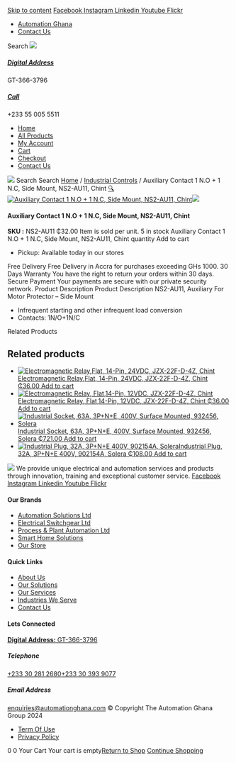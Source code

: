 [Skip to content](https://store.automationghana.com/product/auxiliary-ns2-au11-chint/#content)
[ Facebook ](https://www.facebook.com/automationgh/) [ Instagram ](https://www.instagram.com/automationgh/) [ Linkedin ](https://www.linkedin.com/company/the-automation-ghana-limited/) [ Youtube ](https://www.youtube.com/channel/UCurrRDUSm5oIW39VXjn1u0w) [ Flickr ](https://www.flickr.com/photos/181794037@N07/)
  * [ Automation Ghana ](https://automationghana.com)
  * [ Contact Us ](https://store.automationghana.com/contact/)


Search
[ ![](https://store.automationghana.com/wp-content/uploads/2024/04/Website-TAGG-Logo-BLUE.png) ](https://store.automationghana.com/)
[ ](https://maps.app.goo.gl/m4xeaagWCNbLk4jM6)
#####  [ Digital Address ](https://maps.app.goo.gl/m4xeaagWCNbLk4jM6)
GT-366-3796 
[ ](tel:+233550055511)
#####  [ Call ](tel:+233550055511)
+233 55 005 5511 
  * [Home](https://store.automationghana.com/)
  * [All Products](https://store.automationghana.com/shop/)
  * [My Account](https://store.automationghana.com/my-account/)
  * [Cart](https://store.automationghana.com/cart/)
  * [Checkout](https://store.automationghana.com/checkout/)
  * [Contact Us](https://store.automationghana.com/contact/)


[![](https://store.automationghana.com/wp-content/uploads/2024/04/AutomationGhana_logo_white.png)](https://store.automationghana.com)
Search
Search
[Home](https://store.automationghana.com) / [Industrial Controls](https://store.automationghana.com/product-category/industrial-controls/) / Auxiliary Contact 1 N.O + 1 N.C, Side Mount, NS2-AU11, Chint
[🔍](https://store.automationghana.com/product/auxiliary-ns2-au11-chint/)
[![Auxiliary Contact 1 N.O + 1 N.C, Side Mount, NS2-AU11, Chint](https://store.automationghana.com/wp-content/uploads/2020/04/NS2-AU11.jpg)](https://store.automationghana.com/wp-content/uploads/2020/04/NS2-AU11.jpg)![](https://store.automationghana.com/wp-content/uploads/2020/04/NS2-AU11.jpg)
####  Auxiliary Contact 1 N.O + 1 N.C, Side Mount, NS2-AU11, Chint 
**SKU :** NS2-AU11 
₵32.00
Item is sold per unit.
5 in stock
Auxiliary Contact 1 N.O + 1 N.C, Side Mount, NS2-AU11, Chint quantity
Add to cart
  * Pickup: Available today in our stores


Free Delivery 
Free Delivery in Accra for purchases exceeding GHs 1000. 
30 Days Warranty 
You have the right to return your orders within 30 days. 
Secure Payment 
Your payments are secure with our private security network. 
Product Description
Product Description
NS2-AU11, Auxiliary For Motor Protector – Side Mount 
  * Infrequent starting and other infrequent load conversion
  * Contacts: 1N/O+1N/C


Related Products 
## Related products
  * [![Electromagnetic Relay,Flat, 14-Pin, 24VDC, JZX-22F-D-4Z, Chint](https://store.automationghana.com/wp-content/uploads/2020/04/11-Pin-Relay-JQX-10F_3Z-220VAC-Chint-2-300x300.jpg)Electromagnetic Relay,Flat, 14-Pin, 24VDC, JZX-22F-D-4Z, Chint ₵36.00 ](https://store.automationghana.com/product/14-pin-relay-jzx-22f-d-4z-24vdc-chint/)
[Add to cart](https://store.automationghana.com/product/auxiliary-ns2-au11-chint/?add-to-cart=1597)
  * [![Electromagnetic Relay, Flat,14-Pin, 12VDC, JZX-22F-D-4Z, Chint](https://store.automationghana.com/wp-content/uploads/2020/04/14-Pin-Relay-JZX-22F-D-4Z-24VDC-Chint-300x300.jpg)Electromagnetic Relay, Flat,14-Pin, 12VDC, JZX-22F-D-4Z, Chint ₵36.00 ](https://store.automationghana.com/product/14-pin-relay-jzx-22f-d-4z-12vdc-chint/)
[Add to cart](https://store.automationghana.com/product/auxiliary-ns2-au11-chint/?add-to-cart=1595)
  * [![Industrial Socket, 63A, 3P+N+E, 400V, Surface Mounted, 932456, Solera](https://store.automationghana.com/wp-content/uploads/2020/04/932456.png)Industrial Socket, 63A, 3P+N+E, 400V, Surface Mounted, 932456, Solera ₵721.00 ](https://store.automationghana.com/product/surface-mounted-socket-932456-solera/)
[Add to cart](https://store.automationghana.com/product/auxiliary-ns2-au11-chint/?add-to-cart=1537)
  * [![Industrial Plug, 32A, 3P+N+E 400V, 902154A, Solera](https://store.automationghana.com/wp-content/uploads/2020/04/902154A.png)Industrial Plug, 32A, 3P+N+E 400V, 902154A, Solera ₵108.00 ](https://store.automationghana.com/product/industrial-plug-902154a-solera/)
[Add to cart](https://store.automationghana.com/product/auxiliary-ns2-au11-chint/?add-to-cart=1511)


![](https://store.automationghana.com/wp-content/uploads/2024/04/AutomationGhana_logo_white.png)
We provide unique electrical and automation services and products through innovation, training and exceptional customer service.
[ Facebook ](https://www.facebook.com/automationgh/) [ Instagram ](https://www.instagram.com/automationgh/) [ Linkedin ](https://www.linkedin.com/company/the-automation-ghana-limited/) [ Youtube ](https://www.youtube.com/channel/UCurrRDUSm5oIW39VXjn1u0w) [ Flickr ](https://www.flickr.com/photos/181794037@N07/)
#### Our Brands
  * [ Automation Solutions Ltd ](https://store.automationghana.com/product/auxiliary-ns2-au11-chint/)
  * [ Electrical Switchgear Ltd ](https://store.automationghana.com/product/auxiliary-ns2-au11-chint/)
  * [ Process & Plant Automation Ltd ](https://store.automationghana.com/product/auxiliary-ns2-au11-chint/)
  * [ Smart Home Solutions ](https://store.automationghana.com/product/auxiliary-ns2-au11-chint/)
  * [ Our Store ](https://store.automationghana.com/product/auxiliary-ns2-au11-chint/)


#### Quick Links
  * [ About Us ](https://store.automationghana.com/product/auxiliary-ns2-au11-chint/)
  * [ Our Solutions ](https://store.automationghana.com/product/auxiliary-ns2-au11-chint/)
  * [ Our Services ](https://store.automationghana.com/product/auxiliary-ns2-au11-chint/)
  * [ Industries We Serve ](https://store.automationghana.com/product/auxiliary-ns2-au11-chint/)
  * [ Contact Us ](https://store.automationghana.com/product/auxiliary-ns2-au11-chint/)


#### Lets Connected
[**Digital Address:** GT-366-3796](https://maps.app.goo.gl/m4xeaagWCNbLk4jM6)
#####  Telephone 
[ +233 30 281 2680](tel:+233302812680)[+233 30 393 9077](https://store.automationghana.com/product/auxiliary-ns2-au11-chint/+233303939077)
#####  Email Address 
enquiries@automationghana.com 
© Copyright The Automation Ghana Group 2024
  * [ Term Of Use ](https://store.automationghana.com/product/auxiliary-ns2-au11-chint/)
  * [ Privacy Policy ](https://store.automationghana.com/product/auxiliary-ns2-au11-chint/)


0
0
Your Cart
Your cart is empty[Return to Shop](https://store.automationghana.com/shop/)
[Continue Shopping](https://store.automationghana.com/product/auxiliary-ns2-au11-chint/)
